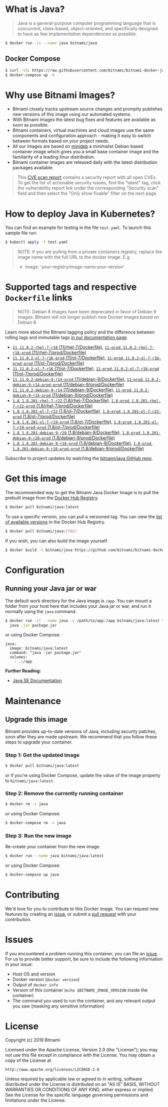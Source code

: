 # What is Java?

> Java is a general-purpose computer programming language that is concurrent, class-based, object-oriented, and specifically designed to have as few implementation dependencies as possible.

```bash
$ docker run -it --name java bitnami/java
```

## Docker Compose

```bash
$ curl -sSL https://raw.githubusercontent.com/bitnami/bitnami-docker-java/master/docker-compose.yml > docker-compose.yml
$ docker-compose up -d
```

# Why use Bitnami Images?

* Bitnami closely tracks upstream source changes and promptly publishes new versions of this image using our automated systems.
* With Bitnami images the latest bug fixes and features are available as soon as possible.
* Bitnami containers, virtual machines and cloud images use the same components and configuration approach - making it easy to switch between formats based on your project needs.
* All our images are based on [minideb](https://github.com/bitnami/minideb) a minimalist Debian based container image which gives you a small base container image and the familiarity of a leading linux distribution.
* Bitnami container images are released daily with the latest distribution packages available.


> This [CVE scan report](https://quay.io/repository/bitnami/java?tab=tags) contains a security report with all open CVEs. To get the list of actionable security issues, find the "latest" tag, click the vulnerability report link under the corresponding "Security scan" field and then select the "Only show fixable" filter on the next page.

# How to deploy Java in Kubernetes?

You can find an example for testing in the file `test.yaml`. To launch this sample file run:

```bash
$ kubectl apply -f test.yaml
```

> NOTE: If you are pulling from a private containers registry, replace the image name with the full URL to the docker image. E.g.
>
> - image: 'your-registry/image-name:your-version'

# Supported tags and respective `Dockerfile` links

> NOTE: Debian 8 images have been deprecated in favor of Debian 9 images. Bitnami will not longer publish new Docker images based on Debian 8.

Learn more about the Bitnami tagging policy and the difference between rolling tags and immutable tags [in our documentation page](https://docs.bitnami.com/containers/how-to/understand-rolling-tags-containers/).


- [`11`, `11.0.2-rhel-7-r18` (11/rhel-7/Dockerfile)](https://github.com/bitnami/bitnami-docker-java/blob/11.0.2-rhel-7-r18/11/rhel-7/Dockerfile), [`11-prod`, `11.0.2-rhel-7-r18-prod` (11/rhel-7/prod/Dockerfile)](https://github.com/bitnami/bitnami-docker-java/blob/11.0.2-rhel-7-r18/11/rhel-7/prod/Dockerfile)
- [`11`, `11.0.2-ol-7-r16-prod` (11/ol-7/Dockerfile)](https://github.com/bitnami/bitnami-docker-java/blob/11.0.2-ol-7-r16-prod/11/ol-7/Dockerfile), [`11-prod`, `11.0.2-ol-7-r16-prod-prod` (11/ol-7/prod/Dockerfile)](https://github.com/bitnami/bitnami-docker-java/blob/11.0.2-ol-7-r16-prod/11/ol-7/prod/Dockerfile)
- [`11`, `11.0.2-ol-7-r16` (11/ol-7/Dockerfile)](https://github.com/bitnami/bitnami-docker-java/blob/11.0.2-ol-7-r16/11/ol-7/Dockerfile), [`11-prod`, `11.0.2-ol-7-r16-prod` (11/ol-7/prod/Dockerfile)](https://github.com/bitnami/bitnami-docker-java/blob/11.0.2-ol-7-r16/11/ol-7/prod/Dockerfile)
- [`11`, `11.0.2-debian-9-r14-prod` (11/debian-9/Dockerfile)](https://github.com/bitnami/bitnami-docker-java/blob/11.0.2-debian-9-r14-prod/11/debian-9/Dockerfile), [`11-prod`, `11.0.2-debian-9-r14-prod-prod` (11/debian-9/prod/Dockerfile)](https://github.com/bitnami/bitnami-docker-java/blob/11.0.2-debian-9-r14-prod/11/debian-9/prod/Dockerfile)
- [`11`, `11.0.2-debian-9-r14` (11/debian-9/Dockerfile)](https://github.com/bitnami/bitnami-docker-java/blob/11.0.2-debian-9-r14/11/debian-9/Dockerfile), [`11-prod`, `11.0.2-debian-9-r14-prod` (11/debian-9/prod/Dockerfile)](https://github.com/bitnami/bitnami-docker-java/blob/11.0.2-debian-9-r14/11/debian-9/prod/Dockerfile)
- [`1.8`, `1.8.201-rhel-7-r22` (1.8/rhel-7/Dockerfile)](https://github.com/bitnami/bitnami-docker-java/blob/1.8.201-rhel-7-r22/1.8/rhel-7/Dockerfile), [`1.8-prod`, `1.8.201-rhel-7-r22-prod` (1.8/rhel-7/prod/Dockerfile)](https://github.com/bitnami/bitnami-docker-java/blob/1.8.201-rhel-7-r22/1.8/rhel-7/prod/Dockerfile)
- [`1.8`, `1.8.201-ol-7-r22` (1.8/ol-7/Dockerfile)](https://github.com/bitnami/bitnami-docker-java/blob/1.8.201-ol-7-r22/1.8/ol-7/Dockerfile), [`1.8-prod`, `1.8.201-ol-7-r22-prod` (1.8/ol-7/prod/Dockerfile)](https://github.com/bitnami/bitnami-docker-java/blob/1.8.201-ol-7-r22/1.8/ol-7/prod/Dockerfile)
- [`1.8`, `1.8.201-ol-7-r19-prod` (1.8/ol-7/Dockerfile)](https://github.com/bitnami/bitnami-docker-java/blob/1.8.201-ol-7-r19-prod/1.8/ol-7/Dockerfile), [`1.8-prod`, `1.8.201-ol-7-r19-prod-prod` (1.8/ol-7/prod/Dockerfile)](https://github.com/bitnami/bitnami-docker-java/blob/1.8.201-ol-7-r19-prod/1.8/ol-7/prod/Dockerfile)
- [`1.8`, `1.8.201-debian-9-r20` (1.8/debian-9/Dockerfile)](https://github.com/bitnami/bitnami-docker-java/blob/1.8.201-debian-9-r20/1.8/debian-9/Dockerfile), [`1.8-prod`, `1.8.201-debian-9-r20-prod` (1.8/debian-9/prod/Dockerfile)](https://github.com/bitnami/bitnami-docker-java/blob/1.8.201-debian-9-r20/1.8/debian-9/prod/Dockerfile)
- [`1.8`, `1.8.201-debian-9-r18-prod` (1.8/debian-9/Dockerfile)](https://github.com/bitnami/bitnami-docker-java/blob/1.8.201-debian-9-r18-prod/1.8/debian-9/Dockerfile), [`1.8-prod`, `1.8.201-debian-9-r18-prod-prod` (1.8/debian-9/prod/Dockerfile)](https://github.com/bitnami/bitnami-docker-java/blob/1.8.201-debian-9-r18-prod/1.8/debian-9/prod/Dockerfile)

Subscribe to project updates by watching the [bitnami/java GitHub repo](https://github.com/bitnami/bitnami-docker-java).

# Get this image

The recommended way to get the Bitnami Java Docker Image is to pull the prebuilt image from the [Docker Hub Registry](https://hub.docker.com/r/bitnami/java).

```bash
$ docker pull bitnami/java:latest
```

To use a specific version, you can pull a versioned tag. You can view the [list of available versions](https://hub.docker.com/r/bitnami/java/tags/) in the Docker Hub Registry.

```bash
$ docker pull bitnami/java:[TAG]
```

If you wish, you can also build the image yourself.

```bash
$ docker build -t bitnami/java https://github.com/bitnami/bitnami-docker-java.git
```

# Configuration

## Running your Java jar or war

The default work directory for the Java image is `/app`. You can mount a folder from your host here that includes your Java jar or war, and run it normally using the `java` command.

```bash
$ docker run -it --name java -v /path/to/app:/app bitnami/java:latest \
  java -jar package.jar
```

or using Docker Compose:

```
java:
  image: bitnami/java:latest
  command: "java -jar package.jar"
  volumes:
    - .:/app
```

**Further Reading:**

  - [Java SE Documentation](https://docs.oracle.com/javase/8/docs/api/)

# Maintenance

## Upgrade this image

Bitnami provides up-to-date versions of Java, including security patches, soon after they are made upstream. We recommend that you follow these steps to upgrade your container.

### Step 1: Get the updated image

```bash
$ docker pull bitnami/java:latest
```

or if you're using Docker Compose, update the value of the image property to `bitnami/java:latest`.

### Step 2: Remove the currently running container

```bash
$ docker rm -v java
```

or using Docker Compose:

```bash
$ docker-compose rm -v java
```

### Step 3: Run the new image

Re-create your container from the new image.

```bash
$ docker run --name java bitnami/java:latest
```

or using Docker Compose:

```bash
$ docker-compose up java
```

# Contributing

We'd love for you to contribute to this Docker image. You can request new features by creating an [issue](https://github.com/bitnami/bitnami-docker-java/issues), or submit a [pull request](https://github.com/bitnami/bitnami-docker-java/pulls) with your contribution.

# Issues

If you encountered a problem running this container, you can file an [issue](https://github.com/bitnami/bitnami-docker-java/issues). For us to provide better support, be sure to include the following information in your issue:

- Host OS and version
- Docker version (`docker version`)
- Output of `docker info`
- Version of this container (`echo $BITNAMI_IMAGE_VERSION` inside the container)
- The command you used to run the container, and any relevant output you saw (masking any sensitive
information)

# License

Copyright (c) 2019 Bitnami

Licensed under the Apache License, Version 2.0 (the "License");
you may not use this file except in compliance with the License.
You may obtain a copy of the License at

    http://www.apache.org/licenses/LICENSE-2.0

Unless required by applicable law or agreed to in writing, software
distributed under the License is distributed on an "AS IS" BASIS,
WITHOUT WARRANTIES OR CONDITIONS OF ANY KIND, either express or implied.
See the License for the specific language governing permissions and
limitations under the License.
